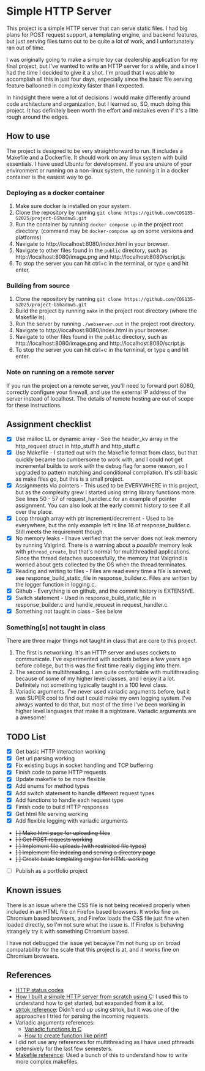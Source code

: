# Simple HTTP Server

This project is a simple HTTP server that can serve static files. I had big plans for POST request support, a templating engine, and backend features, but just serving files turns out to be quite a lot of work, and I unfortunately ran out of time.

I was originally going to make a simple toy car dealership application for my final project, but I've wanted to write an HTTP server for a while, and since I had the time I decided to give it a shot. I'm proud that I was able to accomplish all this in just four days, especially since the basic file serving feature ballooned in complexity faster than I expected.

In hindsight there were a lot of decisions I would make differently around code architecture and organization, but I learned so, SO, much doing this project. It has definitely been worth the effort and mistakes even if it's a litte rough around the edges.

## How to use

The project is designed to be very straightforward to run. It includes a Makefile and a Dockerfile. It should work on any linux system with build essentials. I have used Ubuntu for development. If you are unsure of your environment or running on a non-linux system, the running it in a docker container is the easiest way to go.

### Deploying as a docker container

1. Make sure docker is installed on your system.
2. Clone the repository by running `git clone https://github.com/COS135-S2025/project-GShadow5.git`
3. Run the container by running `docker compose up` in the project root directory. (command may be `docker-compose up` on some versions and platforms)
4. Navigate to http://localhost:8080/index.html in your browser.
5. Navigate to other files found in the `public` directory, such as http://localhost:8080/image.png and http://localhost:8080/script.js
6. To stop the server you can hit ctrl+c in the terminal, or type `q` and hit enter.

### Building from source

1. Clone the repository by running `git clone https://github.com/COS135-S2025/project-GShadow5.git`
2. Build the project by running `make` in the project root directory (where the Makefile is).
3. Run the server by running `./webserver.out` in the project root directory.
4. Navigate to http://localhost:8080/index.html in your browser.
5. Navigate to other files found in the `public` directory, such as http://localhost:8080/image.png and http://localhost:8080/script.js
6. To stop the server you can hit ctrl+c in the terminal, or type `q` and hit enter.



### Note on running on a remote server
If you run the project on a remote server, you'll need to forward port 8080, correctly configure your firewall, and use the external IP address of the server instead of localhost. The details of remote hosting are out of scope for these instructions.

## Assignment checklist
- [x] Use malloc LL or dynamic array - See the header_kv array in the http_request struct in http_stuff.h and http_stuff.c
- [x] Use Makefile - I started out with the Makefile format from class, but that quickly became too cumbersome to work with, and I could not get incremental builds to work with the debug flag for some reason, so I upgraded to pattern matching and conditional compilation. It's still basic as make files go, but this is a small project.
- [x] Assignments via pointers - This used to be EVERYWHERE in this project, but as the complexity grew I started using string library functions more. See lines 50 - 57 of request_handler.c for an example of pointer assignment. You can also look at the early commit history to see if all over the place.
- [x] Loop through array with ptr increment/decrement - Used to be everywhere, but the only example left is line 16 of response_builder.c. Still meets the requirement though.
- [x] No memory leaks - I have verified that the server does not leak memory by running Valgrind. There is a warning about a *possible* memory leak with `pthread_create`, but that's normal for multithreaded applications. Since the thread detaches successfully, the memory that Valgrind is worried about gets collected by the OS when the thread terminates.
- [x] Reading and writing to files - Files are read every time a file is served; see response_build_static_file in response_builder.c. Files are written by the logger function in logging.c.
- [x] Github - Everything is on github, and the commit history is EXTENSIVE.
- [x] Switch statement - Used in response_build_static_file in response_builder.c and handle_request in request_handler.c.
- [x] Something not taught in class - See below

### Something[s] not taught in class
There are three major things not taught in class that are core to this project. 

1. The first is networking. It's an HTTP server and uses sockets to communicate. I've experimented with sockets before a few years ago before college, but this was the first time really digging into them.
2. The second is multithreading. I am quite comfortable with multithreading because of some of my higher level classes, and I enjoy it a lot. Definitely not something typically taught in a 100 level class.
3. Variadic arguments. I've never used variadic arguments before, but it was SUPER cool to find out I could make my own logging system. I've always wanted to do that, but most of the time I've been working in higher level languages that make it a nightmare. Variadic arguments are a awesome!


## TODO List
- [x] Get basic HTTP interaction working
- [x] Get url parsing working
- [x] Fix existing bugs in socket handling and TCP buffering
- [x] Finish code to parse HTTP requests
- [x] Update makefile to be more flexible
- [x] Add enums for method types
- [x] Add switch statement to handle different request types
- [x] Add functions to handle each request type
- [x] Finish code to build HTTP responses
- [x] Get html file serving working
- [x] Add flexible logging with variadic arguments
- ~~[ ] Make html page for uploading files~~
- ~~[ ] Get POST requests working~~
- ~~[ ] Implement file uploads (with restricted file types)~~
- ~~[ ] Implement file indexing and serving a directory page~~
- ~~[ ] Create basic templating engine for HTML working~~
- [ ] Publish as a portfolio project

## Known issues
There is an issue where the CSS file is not being received properly when included in an HTML file on Firefox based browsers. It works fine on Chromium based browsers, and Firefox loads the CSS file just fine when loaded directly, so I'm not sure what the issue is. If Firefox is behaving strangely try it with something Chromium based.

I have not debugged the issue yet becayse I'm not hung up on broad compatability for the scale that this project is at, and it works fine on Chromium browsers.


## References
- [HTTP status codes](https://developer.mozilla.org/en-US/docs/Web/HTTP/Reference/Status)
- [How I built a simple HTTP server from scratch using C](https://dev.to/jeffreythecoder/how-i-built-a-simple-http-server-from-scratch-using-c-739): I used this to understand how to get started, but exapanded from it a lot.
- [strtok reference](https://www.geeksforgeeks.org/strtok-strtok_r-functions-c-examples/): Didn't end up using strtok, but it was one of the approaches I tried for parsing the incoming requests.
- Variadic arguments references:
    - [Variadic functions in C](https://www.geeksforgeeks.org/variadic-functions-in-c/)
    - [How to create function like printf](https://stackoverflow.com/questions/7031116/how-to-create-function-like-printf-variable-argument)
- I did not use any references for multithreading as I have used pthreads extensively for the last few semesters.
- [Makefile reference](https://www.gnu.org/software/make/manual/html_node/index.html): Used a bunch of this to understand how to write more complex makefiles.